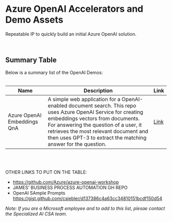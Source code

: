 # Azure OpenAI Accelerators and Demo Assets

Repeatable IP to quickly build an initial Azure OpenAI solution.

<br/>

## Summary Table
Below is a summary list of the OpenAI Demos:
<br/>
<br/>

| Name      | Description   | Link   |
| ----------- | ----------- | ----------- |
| Azure OpenAI Embeddings QnA | A simple web application for a OpenAI-enabled document search. This repo uses Azure OpenAI Service for creating embeddings vectors from documents. For answering the question of a user, it retrieves the most relevant document and then uses GPT-3 to extract the matching answer for the question. | [Link](https://github.com/ruoccofabrizio/azure-open-ai-embeddings-qna)


<br/>
<br/>


OTHER LINKS TO PUT ON THE TABLE:
- https://github.com/Azure/azure-openai-workshop
- JAMES' BUSINESS PROCESS AUTOMATION GH REPO
- OpenAI SAmple Prompts https://gist.github.com/csiebler/d137386c4a63cc34810151bcdf150d54


**Note*: If you are a Microsoft employee and to add to this list, plesae contact the Specialized AI CSA team.*
